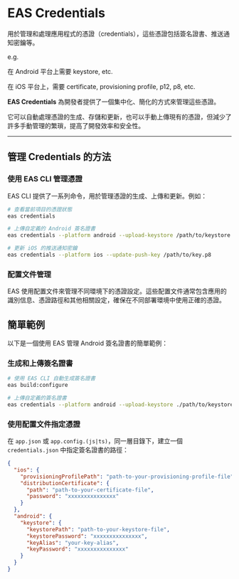 # EAS Credentials

用於管理和處理應用程式的憑證（credentials），這些憑證包括簽名證書、推送通知密鑰等。

e.g.

在 Android 平台上需要 keystore, etc.

在 iOS 平台上，需要 certificate, provisioning profile, p12, p8, etc.

**EAS Credentials** 為開發者提供了一個集中化、簡化的方式來管理這些憑證。

它可以自動處理憑證的生成、存儲和更新，也可以手動上傳現有的憑證，但減少了許多手動管理的繁瑣，提高了開發效率和安全性。

---

## 管理 Credentials 的方法

### 使用 EAS CLI 管理憑證

EAS CLI 提供了一系列命令，用於管理憑證的生成、上傳和更新。例如：

```bash
# 查看當前項目的憑證狀態
eas credentials

# 上傳自定義的 Android 簽名證書
eas credentials --platform android --upload-keystore /path/to/keystore.jks

# 更新 iOS 的推送通知密鑰
eas credentials --platform ios --update-push-key /path/to/key.p8
```

### 配置文件管理

EAS 使用配置文件來管理不同環境下的憑證設定。這些配置文件通常包含應用的識別信息、憑證路徑和其他相關設定，確保在不同部署環境中使用正確的憑證。

## 簡單範例

以下是一個使用 EAS 管理 Android 簽名證書的簡單範例：

### 生成和上傳簽名證書

```bash
# 使用 EAS CLI 自動生成簽名證書
eas build:configure

# 上傳自定義的簽名證書
eas credentials --platform android --upload-keystore ./path/to/keystore.jks
```

### 使用配置文件指定憑證

在 `app.json` 或 `app.config.(js|ts)`，同一層目錄下，建立一個 `credentials.json` 中指定簽名證書的路徑：

```json
{
  "ios": {
    "provisioningProfilePath": "path-to-your-provisioning-profile-file",
    "distributionCertificate": {
      "path": "path-to-your-certificate-file",
      "password": "xxxxxxxxxxxxxxx"
    }
  },
  "android": {
    "keystore": {
      "keystorePath": "path-to-your-keystore-file",
      "keystorePassword": "xxxxxxxxxxxxxxx",
      "keyAlias": "your-key-alias",
      "keyPassword": "xxxxxxxxxxxxxxx"
    }
  }
}
```

